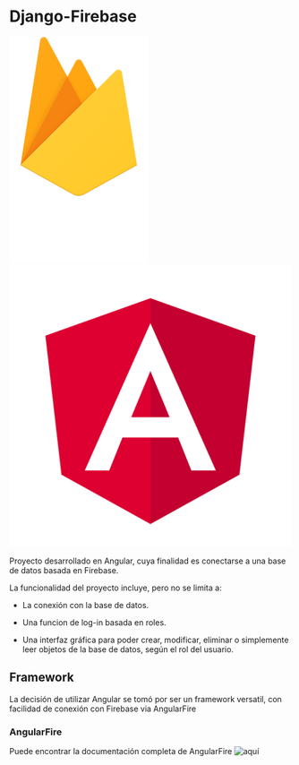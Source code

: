 # Django-Firebase

![Firebase](/imagenes/firebase.png) ![Angular](/imagenes/Angular.png)

Proyecto desarrollado en Angular, cuya finalidad es conectarse a una base de datos basada en Firebase.

La funcionalidad del proyecto incluye, pero no se limita a:

- La conexión con la base de datos.

- Una funcion de log-in basada en roles.

- Una interfaz gráfica para poder crear, modificar, eliminar o simplemente leer objetos de la base de datos, según el rol del usuario.

## Framework

La decisión de utilizar Angular se tomó por ser un framework versatil, con facilidad de conexión con Firebase via AngularFire

### AngularFire

Puede encontrar la documentación completa de AngularFire ![aquí](https://github.com/angular/angularfire)


